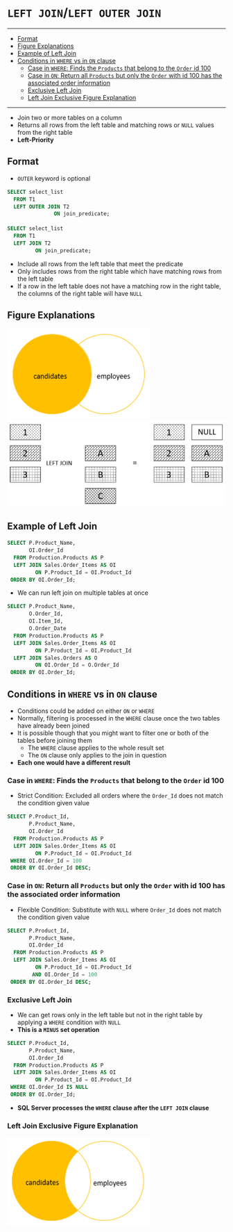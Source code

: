 # `LEFT JOIN`/`LEFT OUTER JOIN`

---

- [Format](#format)
- [Figure Explanations](#figure-explanations)
- [Example of Left Join](#example-of-left-join)
- [Conditions in `WHERE` vs in `ON` clause](#conditions-in-where-vs-in-on-clause)
  - [Case in `WHERE`: Finds the `Products` that belong to the `Order` id 100](#case-in-where-finds-the-products-that-belong-to-the-order-id-100)
  - [Case in `ON`: Return all `Products` but only the `Order` with id 100 has the associated order information](#case-in-on-return-all-products-but-only-the-order-with-id-100-has-the-associated-order-information)
  - [Exclusive Left Join](#exclusive-left-join)
  - [Left Join Exclusive Figure Explanation](#left-join-exclusive-figure-explanation)

---

- Join two or more tables on a column
- Returns all rows from the left table and matching rows or `NULL` values from the right table
- **Left-Priority**

## Format

- `OUTER` keyword is optional

```sql
SELECT select_list
  FROM T1
  LEFT OUTER JOIN T2
               ON join_predicate;

SELECT select_list
  FROM T1
  LEFT JOIN T2
         ON join_predicate;
```

- Include all rows from the left table that meet the predicate
- Only includes rows from the right table which have matching rows from the left table
- If a row in the left table does not have a matching row in the right table, the columns of the right table will have `NULL`

## Figure Explanations

<img src="../../figures/venn-diagram-left-join.png">
<img src="../../figures/left-join-explanation.png">

## Example of Left Join

```sql
SELECT P.Product_Name,
       OI.Order_Id
  FROM Production.Products AS P
  LEFT JOIN Sales.Order_Items AS OI
         ON P.Product_Id = OI.Product_Id
 ORDER BY OI.Order_Id;
```

- We can run left join on multiple tables at once

```sql
SELECT P.Product_Name,
       O.Order_Id,
       OI.Item_Id,
       O.Order_Date
  FROM Production.Products AS P
  LEFT JOIN Sales.Order_Items AS OI
         ON P.Product_Id = OI.Product_Id
  LEFT JOIN Sales.Orders AS O
         ON OI.Order_Id = O.Order_Id
 ORDER BY OI.Order_Id;
```

## Conditions in `WHERE` vs in `ON` clause

- Conditions could be added on either `ON` or `WHERE`
- Normally, filtering is processed in the `WHERE` clause once the two tables have already been joined
- It is possible though that you might want to filter one or both of the tables before joining them
  - The `WHERE` clause applies to the whole result set
  - The `ON` clause only applies to the join in question
- **Each one would have a different result**

### Case in `WHERE`: Finds the `Products` that belong to the `Order` id 100

- Strict Condition: Excluded all orders where the `Order_Id` does not match the condition given value

```sql
SELECT P.Product_Id,
       P.Product_Name,
       OI.Order_Id
  FROM Production.Products AS P
  LEFT JOIN Sales.Order_Items AS OI
         ON P.Product_Id = OI.Product_Id
 WHERE OI.Order_Id = 100
 ORDER BY OI.Order_Id DESC;
```

### Case in `ON`: Return all `Products` but only the `Order` with id 100 has the associated order information

- Flexible Condition: Substitute with `NULL` where `Order_Id` does not match the condition given value

```sql
SELECT P.Product_Id,
       P.Product_Name,
       OI.Order_Id
  FROM Production.Products AS P
  LEFT JOIN Sales.Order_Items AS OI
         ON P.Product_Id = OI.Product_Id
        AND OI.Order_Id = 100
 ORDER BY OI.Order_Id DESC;
```

### Exclusive Left Join

- We can get rows only in the left table but not in the right table by applying a `WHERE` condition with `NULL`
- **This is a `MINUS` set operation**

```sql
SELECT P.Product_Id,
       P.Product_Name,
       OI.Order_Id
  FROM Production.Products AS P
  LEFT JOIN Sales.Order_Items AS OI
         ON P.Product_Id = OI.Product_Id
 WHERE OI.Order_Id IS NULL
 ORDER BY OI.Order_Id;
```

- **SQL Server processes the `WHERE` clause after the `LEFT JOIN` clause**

### Left Join Exclusive Figure Explanation

<img src="../../figures/venn-diagram-exclusive-left-join.png">
